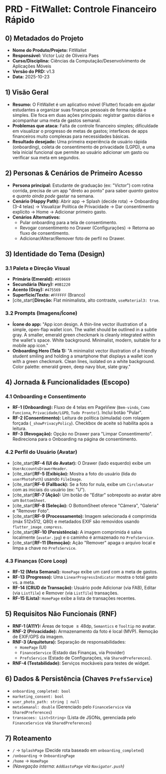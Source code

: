 # PRD - FitWallet: Controle Financeiro Rápido

## 0) Metadados do Projeto

* **Nome do Produto/Projeto:** FitWallet
* **Responsável:** Victor Luiz de Oliveira Paes
* **Curso/Disciplina:** Ciências da Computação/Desenvolvimento de Aplicações Móveis
* **Versão do PRD:** v1.3
* **Data:** 2025-10-23

## 1) Visão Geral

* **Resumo:** O FitWallet é um aplicativo móvel (Flutter) focado em ajudar estudantes a organizar suas finanças pessoais de forma rápida e simples. Ele foca em duas ações principais: registrar gastos diários e acompanhar uma meta de gastos semanal.
* **Problemas que ataca:** Falta de controle financeiro simples; dificuldade em visualizar o progresso de metas de gastos; interfaces de apps financeiros muito complexas para necessidades básicas.
* **Resultado desejado:** Uma primeira experiência de usuário rápida (onboarding), coleta de consentimento de privacidade (LGPD), e uma tela inicial funcional que permite ao usuário adicionar um gasto ou verificar sua meta em segundos.

## 2) Personas & Cenários de Primeiro Acesso

* **Persona principal:** Estudante de graduação (ex: "Victor") com rotina corrida, precisa de um app "direto ao ponto" para saber *quanto* gastou e *quanto ainda pode* gastar na semana.
* **Cenário (Happy Path):** Abrir app → Splash (decide rota) → Onboarding (3-4 telas) → Visualizar Política de Privacidade → Dar consentimento explícito → Home → Adicionar primeiro gasto.
* **Cenários Alternativos:**
    * Pular onboarding para a tela de consentimento.
    * Revogar consentimento no Drawer (Configurações) → Retorna ao fluxo de consentimento.
    * Adicionar/Alterar/Remover foto de perfil no Drawer.

## 3) Identidade do Tema (Design)

### 3.1 Paleta e Direção Visual

* **Primária (Emerald):** `#059669`
* **Secundária (Navy):** `#0B1220`
* **Acento (Gray):** `#475569`
* **Superfície/Texto:** `#FFFFFF` (Branco)
* [cite_start]**Direção:** Flat minimalista, alto contraste, `useMaterial3: true`.

### 3.2 Prompts (Imagens/Ícone)

* **Ícone do app:** "App icon design. A thin-line vector illustration of a simple, open-flap wallet icon. The wallet should be outlined in a subtle gray. A smaller, emerald green checkmark is cleanly integrated within the wallet's space. White background. Minimalist, modern, suitable for a mobile app icon."
* **Onboarding Hero (Tela 1):** "A minimalist vector illustration of a friendly student smiling and holding a smartphone that displays a wallet icon with a green checkmark. Clean lines, isolated on a white background. Color palette: emerald green, deep navy blue, slate gray."

## 4) Jornada & Funcionalidades (Escopo)

### 4.1 Onboarding e Consentimento
* **RF-1 (Onboarding):** Fluxo de 4 telas em PageView (`Bem-vindo`, `Como Funciona`, `Privacidade/LGPD`, `Tudo Pronto!`). Inclui botão "Pular".
* **RF-2 (Consentimento):** Leitura de política (simulada) com rolagem forçada (`_showPrivacyPolicy`). Checkbox de aceite só habilita após a leitura.
* **RF-3 (Revogação):** Opção no Drawer para "Limpar Consentimento". Redireciona para o Onboarding na página de consentimento.

### 4.2 Perfil do Usuário (Avatar)
* [cite_start]**RF-4 (UI do Avatar):** O Drawer (lado esquerdo) exibe um `UserAccountsDrawerHeader`.
* [cite_start]**RF-5 (Exibição):** Mostra a foto do usuário (lida do `userPhotoPath`) usando `FileImage`.
* [cite_start]**RF-6 (Fallback):** Se a foto for nula, exibe um `CircleAvatar` com as iniciais do usuário (ex: "U").
* [cite_start]**RF-7 (Ação):** Um botão de "Editar" sobreposto ao avatar abre um `BottomSheet`.
* [cite_start]**RF-8 (Seleção):** O BottomSheet oferece "Câmera", "Galeria" e "Remover Foto".
* [cite_start]**RF-9 (Processamento):** Imagem selecionada é comprimida (máx 512x512, Q80) e metadados EXIF são removidos usando `flutter_image_compress`.
* [cite_start]**RF-10 (Persistência):** A imagem comprimida é salva localmente (`avatar.jpg`) e o caminho é armazenado no `PrefsService`.
* [cite_start]**RF-11 (Remoção):** Ação "Remover" apaga o arquivo local e limpa a chave no `PrefsService`.

### 4.3 Finanças (Core Loop)
* **RF-12 (Meta Semanal):** `HomePage` exibe um card com a meta de gastos.
* **RF-13 (Progresso):** Uma `LinearProgressIndicator` mostra o total gasto vs. a meta.
* **RF-14 (CRUD de Transação):** Usuário pode Adicionar (via FAB), Editar (via `ListTile`) e Remover (via `ListTile`) transações.
* **RF-15 (Lista):** `HomePage` exibe a lista de transações recentes.

## 5) Requisitos Não Funcionais (RNF)

* **RNF-1 (A11Y):** Áreas de toque $\ge 48$dp, `Semantics` e `Tooltip` no avatar.
* **RNF-2 (Privacidade):** Armazenamento da foto é local (MVP). Remoção de EXIF/GPS da imagem.
* **RNF-3 (Arquitetura):** Separação de responsabilidades:
    * `HomePage` (UI)
    * `FinanceService` (Estado das Finanças, via Provider)
    * `PrefsService` (Estado de Configurações, via `SharedPreferences`).
* **RNF-4 (Testabilidade):** Serviços mockáveis para testes de widget.

## 6) Dados & Persistência (Chaves `PrefsService`)

* `onboarding_completed: bool`
* `marketing_consent: bool`
* `user_photo_path: string | null`
* `metaSemanal: double` (Gerenciado pelo `FinanceService` via `SharedPreferences`)
* `transacoes: List<String>` (Lista de JSONs, gerenciada pelo `FinanceService` via `SharedPreferences`)

## 7) Roteamento

* `/` → `SplashPage` (Decide rota baseado em `onboarding_completed`) 
* `/onboarding` → `OnboardingPage`
* `/home` → `HomePage` 
* *(Navegação interna: `AddGastoPage` via `Navigator.push`)*
